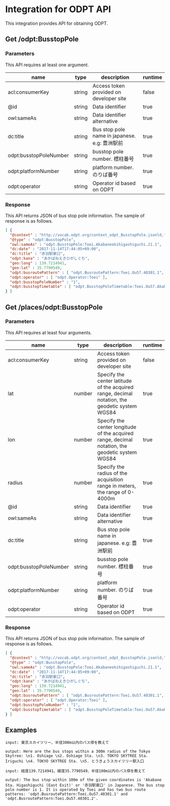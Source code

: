 # Integration for ODPT API
This integration provides API for obtaining ODPT.

## Get /odpt:BusstopPole
### Parameters
This API requires at least one argument.

| name | type | description | runtime |
| --- | --- | --- | --- |
| acl:consumerKey | string | Access token provided on developer site | false |
| @id | string | Data identifier | true |
| owl:sameAs | string | Data identifier alternative | true |
| dc:title | string | Bus stop pole name in japanese. e.g: 豊洲駅前 | true |
| odpt:busstopPoleNumber | string | busstop pole number. 標柱番号 | true |
| odpt:platformNumber | string | platform number. のりば番号 | true |
| odpt:operator | string | Operator id based on ODPT | true |

### Response
This API returns JSON of bus stop pole information.
The sample of response is as follows.
```JSON
[ {
  "@context" : "http://vocab.odpt.org/context_odpt_BusstopPole.jsonld,",
  "@type" : "odpt:BusstopPole",
  "owl:sameAs" : "odpt.BusstopPole:Toei.Akabaneekihigashiguchi.21.1",
  "dc:date" : "2017-11-14T17:44:05+09:00",
  "dc:title" : "赤羽駅東口",
  "odpt:kana" : "あかばねえきひがしぐち",
  "geo:long" : 139.7214941,
  "geo:lat" : 35.7790549,
  "odpt:busroutePattern" : [ "odpt.BusroutePattern:Toei.Ou57.40301.1", "odpt.BusroutePattern:Toei.Ou57.40301.2", "odpt.BusroutePattern:Toei.Ou57.40302.2" ],
  "odpt:operator" : [ "odpt.Operator:Toei" ],
  "odpt:busstopPoleNumber" : "1",
  "odpt:busstopTimetable" : [ "odpt.BusstopPoleTimetable:Toei.Ou57.Akabaneekihigashiguchi.21.1.Toshimagochoumedanchi.Holiday", "odpt.BusstopPoleTimetable:Toei.Ou57.Akabaneekihigashiguchi.21.1.Toshimagochoumedanchi.Saturday", "odpt.BusstopPoleTimetable:Toei.Ou57.Akabaneekihigashiguchi.21.1.Toshimagochoumedanchi.Weekday" ]
} ]
```


## Get /places/odpt:BusstopPole
### Parameters
This API requires at least four arguments.

| name | type | description | runtime |
| --- | --- | --- | --- |
| acl:consumerKey | string | Access token provided on developer site | false |
| lat | number | Specify the center latitude of the acquired range, decimal notation, the geodetic system WGS84 | true |
| lon | number | Specify the center longitude of the acquired range, decimal notation, the geodetic system WGS84 | true |
| radius | number | Specify the radius of the acquisition range in meters, the range of 0-4000m | true |
| @id | string | Data identifier | true |
| owl:sameAs | string | Data identifier alternative | true |
| dc:title | string | Bus stop pole name in japanese. e.g: 豊洲駅前 | true |
| odpt:busstopPoleNumber | string | busstop pole number. 標柱番号 | true |
| odpt:platformNumber | string | platform number. のりば番号 | true |
| odpt:operator | string | Operator id based on ODPT | true |

### Response
This API returns JSON of bus stop pole information.
The sample of response is as follows.
```JSON
[ {
  "@context" : "http://vocab.odpt.org/context_odpt_BusstopPole.jsonld,",
  "@type" : "odpt:BusstopPole",
  "owl:sameAs" : "odpt.BusstopPole:Toei.Akabaneekihigashiguchi.21.1",
  "dc:date" : "2017-11-14T17:44:05+09:00",
  "dc:title" : "赤羽駅東口",
  "odpt:kana" : "あかばねえきひがしぐち",
  "geo:long" : 139.7214941,
  "geo:lat" : 35.7790549,
  "odpt:busroutePattern" : [ "odpt.BusroutePattern:Toei.Ou57.40301.1", "odpt.BusroutePattern:Toei.Ou57.40301.2", "odpt.BusroutePattern:Toei.Ou57.40302.2" ],
  "odpt:operator" : [ "odpt.Operator:Toei" ],
  "odpt:busstopPoleNumber" : "1",
  "odpt:busstopTimetable" : [ "odpt.BusstopPoleTimetable:Toei.Ou57.Akabaneekihigashiguchi.21.1.Toshimagochoumedanchi.Holiday", "odpt.BusstopPoleTimetable:Toei.Ou57.Akabaneekihigashiguchi.21.1.Toshimagochoumedanchi.Saturday", "odpt.BusstopPoleTimetable:Toei.Ou57.Akabaneekihigashiguchi.21.1.Toshimagochoumedanchi.Weekday" ]
} ]
```


## Examples

```
input: 東京スカイツリー、半径300m以内のバス停を教えて

output: Here are the bus stops within a 300m radius of the Tokyo Skytree: \n1. Oshiage \n2. Oshiage Sta. \n3. TOKYO SKYTREE Sta. Iriguchi \n4. TOKYO SKYTREE Sta. \n5. とうきょうスカイツリー駅入口

input: 経度139.7214941、緯度35.7790549、半径100m以内のバス停を教えて

output: The bus stop within 100m of the given coordinates is 'Akabane Sta. Higashiguchi (East Exit)' or '赤羽駅東口' in Japanese. The bus stop pole number is 1. It is operated by Toei and has two bus route patterns: 'odpt.BusroutePattern:Toei.Ou57.40301.1' and 'odpt.BusroutePattern:Toei.Ou57.40301.2'.
```